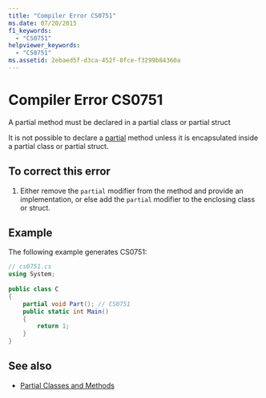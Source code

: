 ```yaml
---
title: "Compiler Error CS0751"
ms.date: 07/20/2015
f1_keywords: 
  - "CS0751"
helpviewer_keywords: 
  - "CS0751"
ms.assetid: 2ebaed5f-d3ca-452f-8fce-f3299b84360a
---
```

# Compiler Error CS0751
A partial method must be declared in a partial class or partial struct  
  
 It is not possible to declare a [partial](../language-reference/keywords/partial-method.md) method unless it is encapsulated inside a partial class or partial struct.  
  
## To correct this error  
  
1. Either remove the `partial` modifier from the method and provide an implementation, or else add the `partial` modifier to the enclosing class or struct.  
  
## Example  
 The following example generates CS0751:  
  
```csharp  
// cs0751.cs  
using System;  
  
public class C  
{  
    partial void Part(); // CS0751  
    public static int Main()  
    {  
        return 1;  
    }  
}  
```  
  
## See also

- [Partial Classes and Methods](../programming-guide/classes-and-structs/partial-classes-and-methods.md)
